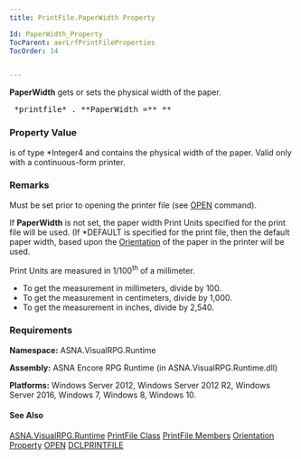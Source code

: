 ```yaml
---
title: PrintFile.PaperWidth Property

Id: PaperWidth_Property
TocParent: aerLrfPrintFileProperties
TocOrder: 14


---
```


**PaperWidth** gets or sets the physical width of the paper. 
<pre class="prettyprint">
 *printfile* . **PaperWidth =** *<integerVal>* </pre>

### Property Value
***<integerVal>*** is of type *Integer4 and contains the physical width of the paper. Valid only with a continuous-form printer. 

### Remarks
Must be set prior to opening the printer file (see [OPEN](OPEN.html) command).

If **PaperWidth** is not set, the paper width Print Units specified for the print file will be used. (If *DEFAULT is specified for the print file, then the default paper width, based upon the [Orientation](Orientation_Property.html) of the paper in the printer will be used. 

Print Units are measured in 1/100<sup>th</sup> of a millimeter. 

- To get the measurement in millimeters, divide by 100.
- To get the measurement in centimeters, divide by 1,000.
- To get the measurement in inches, divide by 2,540.

### Requirements
**Namespace:** ASNA.VisualRPG.Runtime 

**Assembly:** ASNA Encore RPG Runtime (in ASNA.VisualRPG.Runtime.dll) 

**Platforms:** Windows Server 2012, Windows Server 2012 R2, Windows Server 2016, Windows 7, Windows 8, Windows 10. 

#### See Also
[ASNA.VisualRPG.Runtime](aerLrfRuntimeNamespace.html)
[PrintFile Class](aerLrfPrintFileClass.html)
[PrintFile Members](aerLrfPrintFileMembers.html)
[Orientation Property](Orientation_Property.html)
[OPEN](OPEN.html)
[DCLPRINTFILE](DCLPRINTFILE.html) 
